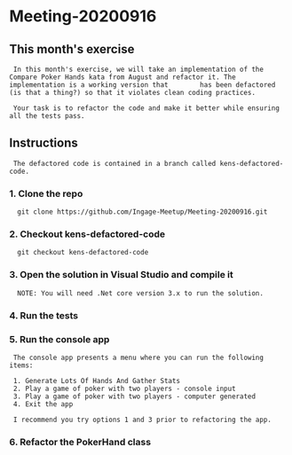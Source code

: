 # Meeting-20200916

  ## This month's exercise
  
     In this month's exercise, we will take an implementation of the Compare Poker Hands kata from August and refactor it. The implementation is a working version that        has been defactored (is that a thing?) so that it violates clean coding practices. 
  
     Your task is to refactor the code and make it better while ensuring all the tests pass.
  
 ## Instructions
 
     The defactored code is contained in a branch called kens-defactored-code.
 
 ### 1. Clone the repo
  
      git clone https://github.com/Ingage-Meetup/Meeting-20200916.git
      
 ### 2. Checkout kens-defactored-code
 
      git checkout kens-defactored-code
      
 ### 3. Open the solution in Visual Studio and compile it
 
      NOTE: You will need .Net core version 3.x to run the solution.
      
 ### 4. Run the tests
 
 ### 5. Run the console app
 
     The console app presents a menu where you can run the following items:
     
     1. Generate Lots Of Hands And Gather Stats
     2. Play a game of poker with two players - console input
     3. Play a game of poker with two players - computer generated
     4. Exit the app
     
     I recommend you try options 1 and 3 prior to refactoring the app.
     
 ### 6. Refactor the PokerHand class
 
     
